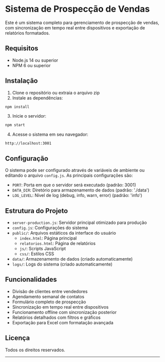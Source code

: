 # Sistema de Prospecção de Vendas

Este é um sistema completo para gerenciamento de prospecção de vendas, com sincronização em tempo real entre dispositivos e exportação de relatórios formatados.

## Requisitos

- Node.js 14 ou superior
- NPM 6 ou superior

## Instalação

1. Clone o repositório ou extraia o arquivo zip
2. Instale as dependências:

```bash
npm install
```

3. Inicie o servidor:

```bash
npm start
```

4. Acesse o sistema em seu navegador:

```
http://localhost:3001
```

## Configuração

O sistema pode ser configurado através de variáveis de ambiente ou editando o arquivo `config.js`. As principais configurações são:

- `PORT`: Porta em que o servidor será executado (padrão: 3001)
- `DATA_DIR`: Diretório para armazenamento de dados (padrão: './data')
- `LOG_LEVEL`: Nível de log (debug, info, warn, error) (padrão: 'info')

## Estrutura do Projeto

- `server-production.js`: Servidor principal otimizado para produção
- `config.js`: Configurações do sistema
- `public/`: Arquivos estáticos da interface do usuário
  - `index.html`: Página principal
  - `relatorios.html`: Página de relatórios
  - `js/`: Scripts JavaScript
  - `css/`: Estilos CSS
- `data/`: Armazenamento de dados (criado automaticamente)
- `logs/`: Logs do sistema (criado automaticamente)

## Funcionalidades

- Divisão de clientes entre vendedores
- Agendamento semanal de contatos
- Formulário completo de prospecção
- Sincronização em tempo real entre dispositivos
- Funcionamento offline com sincronização posterior
- Relatórios detalhados com filtros e gráficos
- Exportação para Excel com formatação avançada

## Licença

Todos os direitos reservados.
****
